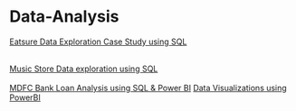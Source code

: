 # Data-Analysis

[Eatsure Data Exploration Case Study using SQL](https://github.com/Baishaki-sfdc/Eatsure-DataExploration-Using-SQL)<br/><br/>

[Music Store Data exploration using SQL](https://github.com/Baishaki-sfdc/Spolify-Data-Analysis_SQL)</br></br>
[MDFC Bank Loan Analysis using SQL & Power BI](https://github.com/Baishaki-sfdc/Bank-Loan-Analysis_Power-BI)
[Data Visualizations using PowerBI](https://www.novypro.com/profile_projects/baishakidas)

